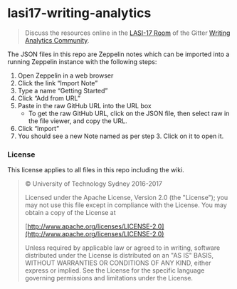 # lasi17-writing-analytics

> Discuss the resources online in the [LASI-17 Room](https://gitter.im/writing-analytics/LASI-17) of the Gitter [Writing Analytics Community](https://gitter.im/writing-analytics).

The JSON files in this repo are Zeppelin notes which can be imported into a running Zeppelin instance with the following steps:

1. Open Zeppelin in a web browser
2. Click the link “Import Note”
3. Type a name “Getting Started”
4. Click “Add from URL”
5. Paste in the raw GitHub URL into the URL box
    - To get the raw GitHub URL, click on the JSON file, then select raw in the file viewer, and copy the URL.
6. Click “Import”
7. You should see a new Note named as per step 3. Click on it to open it.

### License

This license applies to all files in this repo including the wiki.

 > &copy; University of Technology Sydney 2016-2017
 >
   > Licensed under the Apache License, Version 2.0 (the "License"); you may not use this file except in compliance with the License. You may obtain a copy of the License at
   >
   > [http://www.apache.org/licenses/LICENSE-2.0](http://www.apache.org/licenses/LICENSE-2.0)
   >
   > Unless required by applicable law or agreed to in writing, software distributed under the License is distributed on an "AS IS" BASIS, WITHOUT WARRANTIES OR CONDITIONS OF ANY KIND, either express or implied. See the License for the specific language governing permissions and limitations under the License.
